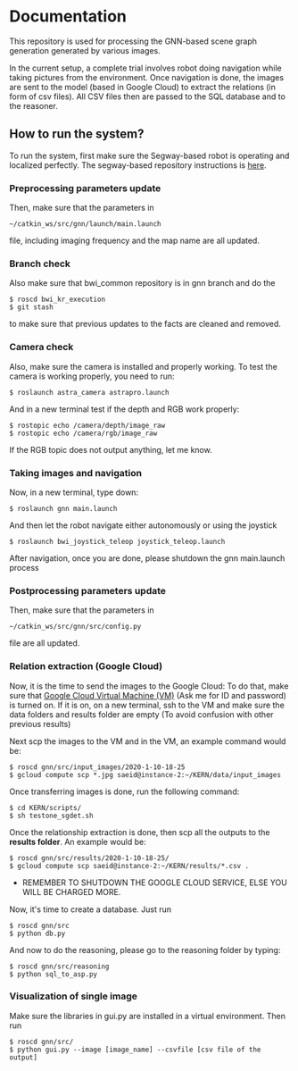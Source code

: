 # Documentation
This repository is used for processing the GNN-based scene graph generation generated by various images.

In the current setup, a complete trial involves robot doing navigation while taking pictures from the environment. Once navigation is done, the images are sent to the model (based in Google Cloud) to extract the relations (in form of csv files). All CSV files then are passed to the SQL database and to the reasoner.

## How to run the system?

To run the system, first make sure the Segway-based robot is operating and localized perfectly. The segway-based repository instructions is [here](https://github.com/astrosaeed/bwi/tree/temp).

### Preprocessing parameters update

Then, make sure that the parameters in

```
~/catkin_ws/src/gnn/launch/main.launch 
```

file, including imaging frequency and the map name are all updated. 

### Branch check

Also make sure that bwi_common repository is in gnn branch and do the
 
```
$ roscd bwi_kr_execution
$ git stash 
```
to make sure that previous updates to the facts are cleaned and removed.
### Camera check
Also, make sure the camera is installed and properly working. To test the camera is working properly, you need to run: 

```
$ roslaunch astra_camera astrapro.launch
```
And in a new terminal test if the depth and RGB work properly:

```
$ rostopic echo /camera/depth/image_raw
$ rostopic echo /camera/rgb/image_raw
```
If the RGB topic does not output anything, let me know.

### Taking images and navigation

Now, in a new terminal, type down:

```
$ roslaunch gnn main.launch
```

And then let the robot navigate either autonomously or using the joystick

```
$ roslaunch bwi_joystick_teleop joystick_teleop.launch
```

After navigation, once you are done, please shutdown the gnn main.launch process

### Postprocessing parameters update

Then, make sure that the parameters in

```
~/catkin_ws/src/gnn/src/config.py 
```

file are all updated. 




### Relation extraction (Google Cloud)

Now, it is the time to send the images to the Google Cloud: To do that, make sure that [Google Cloud Virtual Machine (VM)](https://console.cloud.google.com/compute/instances?project=just-lore-265322&authuser=2&instancessize=50) (Ask me for ID and password) is turned on. If it is on, on a new terminal, ssh to the VM and make sure the data folders and results folder are empty (To avoid confusion with other previous results)    

Next scp the images to the VM and in the VM, an example command would be:

```
$ roscd gnn/src/input_images/2020-1-10-18-25
$ gcloud compute scp *.jpg saeid@instance-2:~/KERN/data/input_images
```

Once transferring images is done, run the following command:


```
$ cd KERN/scripts/
$ sh testone_sgdet.sh
```

Once the relationship extraction is done, then scp all the outputs to the <b>results folder</b>. An example would be:

```
$ roscd gnn/src/results/2020-1-10-18-25/
$ gcloud compute scp saeid@instance-2:~/KERN/results/*.csv . 
```

* REMEMBER TO SHUTDOWN THE GOOGLE CLOUD SERVICE, ELSE YOU WILL BE CHARGED MORE.

Now, it's time to create a database. Just run

```
$ roscd gnn/src 
$ python db.py
```

And now to do the reasoning, please go to the reasoning folder by typing:

```
$ roscd gnn/src/reasoning
$ python sql_to_asp.py
```

### Visualization of single image
Make sure the libraries in gui.py are installed in a virtual environment. Then run 

```
$ roscd gnn/src/
$ python gui.py --image [image_name] --csvfile [csv file of the output]
```


